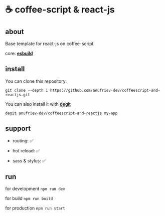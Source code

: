 # ☕ coffee-script & react-js

## about

Base template for react-js on coffee-script

core: [__esbuild__](https://esbuild.github.io/)

## install

You can clone this repository:

```
git clone --depth 1 https://github.com/anufriev-dev/coffeescript-and-reactjs.git
```

You can also install it with [__degit__](https://github.com/Rich-Harris/degit#readme)

```
degit anufriev-dev/coffeescript-and-reactjs my-app
```

## support

* routing: ✅

* hot reload: ✅

* sass & stylus: ✅

## run

for development `npm run dev`

for build `npm run build`

for production `npm run start`


<!-- ✅ ❎  -->
